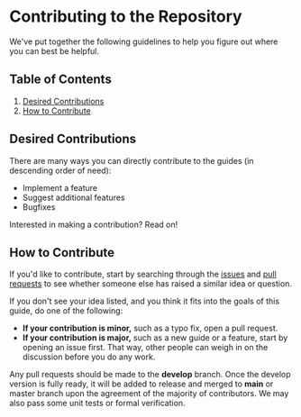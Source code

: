 # Contributing to the Repository

We've put together the following guidelines to help you figure out where you can best be helpful.

## Table of Contents

1. [Desired Contributions](#desired-contributions)
1. [How to Contribute](#how-to-contribute)

## Desired Contributions

There are many ways you can directly contribute to the guides (in descending order of need):

* Implement a feature
* Suggest additional features
* Bugfixes

Interested in making a contribution? Read on!

## How to Contribute

If you'd like to contribute, start by searching through the [issues](https://github.com/jamesylgan/codelabs-tezos/issues) and [pull requests](https://github.com/jamesylgan/codelabs-tezos/pulls) to see whether someone else has raised a similar idea or question.

If you don't see your idea listed, and you think it fits into the goals of this guide, do one of the following:
* **If your contribution is minor,** such as a typo fix, open a pull request.
* **If your contribution is major,** such as a new guide or a feature, start by opening an issue first. That way, other people can weigh in on the discussion before you do any work.

Any pull requests should be made to the **develop** branch. Once the develop version is fully ready, it will be added to release and merged to **main** or master branch upon the agreement of the majority of contributors. We may also pass some unit tests or formal verification.
